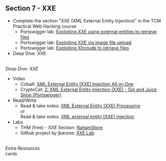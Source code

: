 ## **Section 7 - XXE** <br>
- Complete the section "XXE (XML External Entity Injection)" in the TCM Practical Web Hacking course
   - Portswigger lab: <a href="https://portswigger.net/web-security/xxe/lab-exploiting-xxe-to-retrieve-files">Exploiting XXE using external entities to retrieve files</a>
   - Portswigger lab: <a href="https://portswigger.net/web-security/xxe/lab-xxe-via-file-upload">Exploiting XXE via image file upload</a>
   - Portswigger lab: <a href="https://portswigger.net/web-security/xxe/lab-xinclude-attack">Exploiting XInclude to retrieve files</a>
- Deep Dive: XXE
<br><br>

*Deep Dive: XXE*
- Video
   - Cobalt: <a href="https://www.youtube.com/watch?v=gn3c5iRzeXY">XML External Entity (XXE) Injection All-in-One</a>
   - CryptoCat: <a href="https://www.youtube.com/watch?v=hixTxzYDuDg">2: XML External Entity Injection (XXE) - Gin and Juice Shop (Portswigger)</a>
- Read/Write
   - Read & take notes: <a href="https://owasp.org/www-community/vulnerabilities/XML_External_Entity_(XXE)_Processing">XML External Entity (XXE) Processing</a><br>or<br>Read & take notes: <a href="https://portswigger.net/web-security/xxe">XML external entity (XXE) injection</a>
- Labs
   - THM (free) - XXE Section: <a href="https://tryhackme.com/r/room/nahamstore">NahamStore</a>
   - Github project by jbarone: <a href="https://github.com/jbarone/xxelab">XXE Lab</a>
<br><br>


*Extra Resources* <br>
cards

